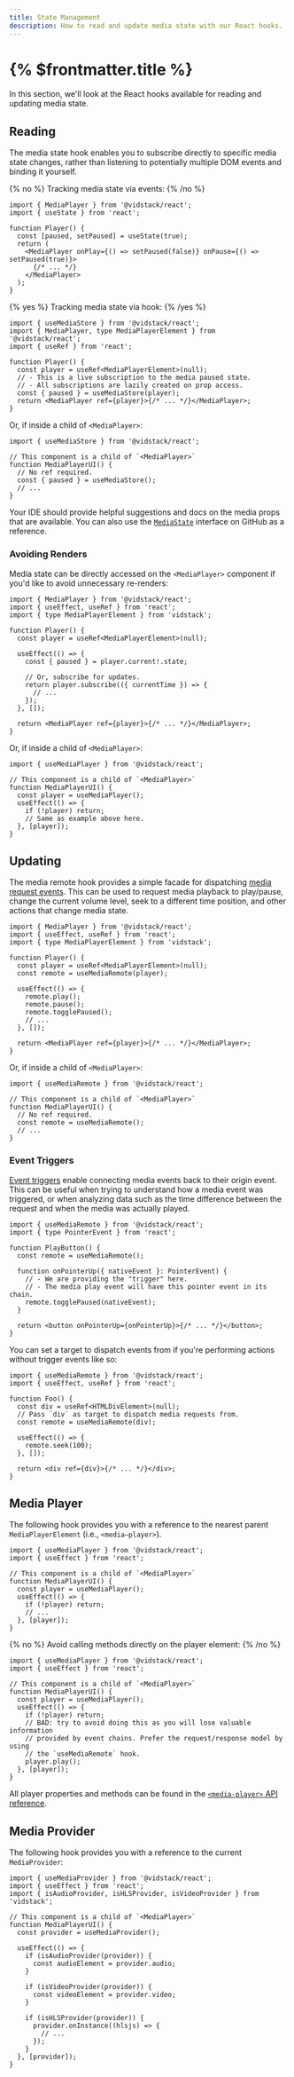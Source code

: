 ```yaml
---
title: State Management
description: How to read and update media state with our React hooks.
---
```


# {% $frontmatter.title %}

In this section, we'll look at the React hooks available for reading and updating media state.

## Reading

The media state hook enables you to subscribe directly to specific media state changes, rather
than listening to potentially multiple DOM events and binding it yourself.

{% no %}
Tracking media state via events:
{% /no %}

```tsx
import { MediaPlayer } from '@vidstack/react';
import { useState } from 'react';

function Player() {
  const [paused, setPaused] = useState(true);
  return (
    <MediaPlayer onPlay={() => setPaused(false)} onPause={() => setPaused(true)}>
      {/* ... */}
    </MediaPlayer>
  );
}
```

{% yes %}
Tracking media state via hook:
{% /yes %}

```tsx {% highlight="9" %}
import { useMediaStore } from '@vidstack/react';
import { MediaPlayer, type MediaPlayerElement } from '@vidstack/react';
import { useRef } from 'react';

function Player() {
  const player = useRef<MediaPlayerElement>(null);
  // - This is a live subscription to the media paused state.
  // - All subscriptions are lazily created on prop access.
  const { paused } = useMediaStore(player);
  return <MediaPlayer ref={player}>{/* ... */}</MediaPlayer>;
}
```

Or, if inside a child of `<MediaPlayer>`:

```tsx {% highlight="6" %}
import { useMediaStore } from '@vidstack/react';

// This component is a child of `<MediaPlayer>`
function MediaPlayerUI() {
  // No ref required.
  const { paused } = useMediaStore();
  // ...
}
```

Your IDE should provide helpful suggestions and docs on the media props that are available. You
can also use the [`MediaState`](https://github.com/vidstack/vidstack/blob/main/packages/vidstack/src/player/media/state.ts)
interface on GitHub as a reference.

### Avoiding Renders

Media state can be directly accessed on the `<MediaPlayer>` component if you'd like to avoid
unnecessary re-renders:

```tsx {% highlight="9,11-14" %}
import { MediaPlayer } from '@vidstack/react';
import { useEffect, useRef } from 'react';
import { type MediaPlayerElement } from 'vidstack';

function Player() {
  const player = useRef<MediaPlayerElement>(null);

  useEffect(() => {
    const { paused } = player.current!.state;

    // Or, subscribe for updates.
    return player.subscribe(({ currentTime }) => {
      // ...
    });
  }, []);

  return <MediaPlayer ref={player}>{/* ... */}</MediaPlayer>;
}
```

Or, if inside a child of `<MediaPlayer>`:

```tsx
import { useMediaPlayer } from '@vidstack/react';

// This component is a child of `<MediaPlayer>`
function MediaPlayerUI() {
  const player = useMediaPlayer();
  useEffect(() => {
    if (!player) return;
    // Same as example above here.
  }, [player]);
}
```

## Updating

The media remote hook provides a simple facade for dispatching
[media request events](/docs/player/core-concepts/events#request-events). This can be used to
request media playback to play/pause, change the current volume level, seek to a different time
position, and other actions that change media state.

```tsx {% highlight="10-13" %}
import { MediaPlayer } from '@vidstack/react';
import { useEffect, useRef } from 'react';
import { type MediaPlayerElement } from 'vidstack';

function Player() {
  const player = useRef<MediaPlayerElement>(null);
  const remote = useMediaRemote(player);

  useEffect(() => {
    remote.play();
    remote.pause();
    remote.togglePaused();
    // ...
  }, []);

  return <MediaPlayer ref={player}>{/* ... */}</MediaPlayer>;
}
```

Or, if inside a child of `<MediaPlayer>`:

```tsx {% highlight="6" %}
import { useMediaRemote } from '@vidstack/react';

// This component is a child of `<MediaPlayer>`
function MediaPlayerUI() {
  // No ref required.
  const remote = useMediaRemote();
  // ...
}
```

### Event Triggers

[Event triggers](/docs/player/core-concepts/events#event-triggers) enable connecting media events
back to their origin event. This can be useful when trying to understand how a media event was
triggered, or when analyzing data such as the time difference between the request and when the media
was actually played.

```tsx {% highlight="5,10" %}
import { useMediaRemote } from '@vidstack/react';
import { type PointerEvent } from 'react';

function PlayButton() {
  const remote = useMediaRemote();

  function onPointerUp({ nativeEvent }: PointerEvent) {
    // - We are providing the "trigger" here.
    // - The media play event will have this pointer event in its chain.
    remote.togglePaused(nativeEvent);
  }

  return <button onPointerUp={onPointerUp}>{/* ... */}</button>;
}
```

You can set a target to dispatch events from if you're performing actions without trigger events
like so:

```tsx {% highlight="7,10" %}
import { useMediaRemote } from '@vidstack/react';
import { useEffect, useRef } from 'react';

function Foo() {
  const div = useRef<HTMLDivElement>(null);
  // Pass `div` as target to dispatch media requests from.
  const remote = useMediaRemote(div);

  useEffect(() => {
    remote.seek(100);
  }, []);

  return <div ref={div}>{/* ... */}</div>;
}
```

## Media Player

The following hook provides you with a reference to the nearest parent `MediaPlayerElement` (i.e.,
`<media–player>`).

```tsx
import { useMediaPlayer } from '@vidstack/react';
import { useEffect } from 'react';

// This component is a child of `<MediaPlayer>`
function MediaPlayerUI() {
  const player = useMediaPlayer();
  useEffect(() => {
    if (!player) return;
    // ...
  }, [player]);
}
```

{% no %}
Avoid calling methods directly on the player element:
{% /no %}

```tsx
import { useMediaPlayer } from '@vidstack/react';
import { useEffect } from 'react';

// This component is a child of `<MediaPlayer>`
function MediaPlayerUI() {
  const player = useMediaPlayer();
  useEffect(() => {
    if (!player) return;
    // BAD: try to avoid doing this as you will lose valuable information
    // provided by event chains. Prefer the request/response model by using
    // the `useMediaRemote` hook.
    player.play();
  }, [player]);
}
```

All player properties and methods can be found in the [`<media-player>` API reference](/docs/player/components/layout/player/api).

## Media Provider

The following hook provides you with a reference to the current `MediaProvider`:

```tsx
import { useMediaProvider } from '@vidstack/react';
import { useEffect } from 'react';
import { isAudioProvider, isHLSProvider, isVideoProvider } from 'vidstack';

// This component is a child of `<MediaPlayer>`
function MediaPlayerUI() {
  const provider = useMediaProvider();

  useEffect(() => {
    if (isAudioProvider(provider)) {
      const audioElement = provider.audio;
    }

    if (isVideoProvider(provider)) {
      const videoElement = provider.video;
    }

    if (isHLSProvider(provider)) {
      provider.onInstance((hlsjs) => {
        // ...
      });
    }
  }, [provider]);
}
```
